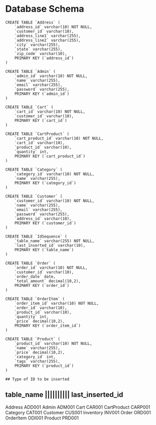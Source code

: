 # Database Schema
```
CREATE TABLE `Address` (
	`address_id` varchar(10) NOT NULL,
	`customer_id` varchar(10),
	`address_line1` varchar(255),
	`address_line2` varchar(255),
	`city` varchar(255),
	`state` varchar(255),
	`zip_code` varchar(10),
	PRIMARY KEY (`address_id`)
)
```
```
CREATE TABLE `Admin` (
	`admin_id` varchar(10) NOT NULL,
	`name` varchar(255),
	`email` varchar(255),
	`password` varchar(255),
	PRIMARY KEY (`admin_id`)
) 
```
```
CREATE TABLE `Cart` (
	`cart_id` varchar(10) NOT NULL,
	`customer_id` varchar(10),
	PRIMARY KEY (`cart_id`)
) 
```
```
CREATE TABLE `CartProduct` (
	`cart_product_id` varchar(10) NOT NULL,
	`cart_id` varchar(10),
	`product_id` varchar(10),
	`quantity` int,
	PRIMARY KEY (`cart_product_id`)
)
```
```
CREATE TABLE `Category` (
	`category_id` varchar(10) NOT NULL,
	`name` varchar(255),
	PRIMARY KEY (`category_id`)
)
```
```
CREATE TABLE `Customer` (
	`customer_id` varchar(10) NOT NULL,
	`name` varchar(255),
	`email` varchar(255),
	`password` varchar(255),
	`address_id` varchar(10),
	PRIMARY KEY (`customer_id`)
)
```
```
CREATE TABLE `IdSequence` (
	`table_name` varchar(255) NOT NULL,
	`last_inserted_id` varchar(10),
	PRIMARY KEY (`table_name`)
) 
```
```
CREATE TABLE `Order` (
	`order_id` varchar(10) NOT NULL,
	`customer_id` varchar(10),
	`order_date` date,
	`total_amount` decimal(10,2),
	PRIMARY KEY (`order_id`)
)
```
```
CREATE TABLE `OrderItem` (
	`order_item_id` varchar(10) NOT NULL,
	`order_id` varchar(10),
	`product_id` varchar(10),
	`quantity` int,
	`price` decimal(10,2),
	PRIMARY KEY (`order_item_id`)
)
```
```
CREATE TABLE `Product` (
	`product_id` varchar(10) NOT NULL,
	`name` varchar(255),
	`price` decimal(10,2),
	`category_id` int,
	`tags` varchar(255),
	PRIMARY KEY (`product_id`)
)

## Type of ID to be inserted
```
table_name |||||||||| last_inserted_id
--------------------------------
Address					ADD001
Admin					ADM001
Cart					CAR001
CartProduct				CARP001
Category				CAT001
Customer				CUS001
Inventory				INV001
Order					ORD001
OrderItem				ODI001
Product					PRD001
```
